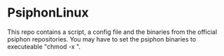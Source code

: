 # PsiphonLinux

This repo contains a script, a config file and the binaries from the official psiphon repositories. You may have to set the psiphon binaries to executeable "chmod -x <file>".
